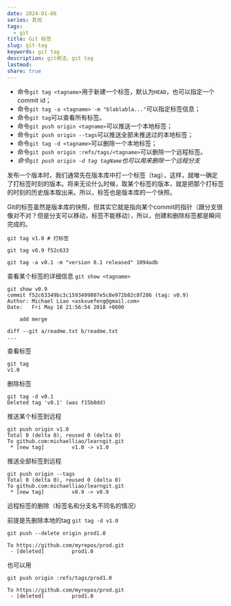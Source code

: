 ```yaml
---  
date: 2024-01-08  
series: 其他  
tags:  
  - git  
title: Git 标签  
slug: git-tag  
keywords: git tag  
description: git用法，git tag  
lastmod:   
share: true  
---  
```

  
- 命令`git tag <tagname>`用于新建一个标签，默认为`HEAD`，也可以指定一个commit id；  
- 命令`git tag -a <tagname> -m "blablabla..."`可以指定标签信息；  
- 命令`git tag`可以查看所有标签。  
- 命令`git push origin <tagname>`可以推送一个本地标签；  
- 命令`git push origin --tags`可以推送全部未推送过的本地标签；  
- 命令`git tag -d <tagname>`可以删除一个本地标签；  
- 命令`git push origin :refs/tags/<tagname>`可以删除一个远程标签。  
- *命令`git push origin -d tag tagName`也可以用来删除一个远程分支*  
  
发布一个版本时，我们通常先在版本库中打一个标签（tag），这样，就唯一确定了打标签时刻的版本。将来无论什么时候，取某个标签的版本，就是把那个打标签的时刻的历史版本取出来。所以，标签也是版本库的一个快照。  
  
Git的标签虽然是版本库的快照，但其实它就是指向某个commit的指针（跟分支很像对不对？但是分支可以移动，标签不能移动），所以，创建和删除标签都是瞬间完成的。  
  
``` shell  
git tag v1.0 # 打标签  
```  
  
``` shell  
git tag v0.9 f52c633  
```  
  
``` shell  
git tag -a v0.1 -m "version 0.1 released" 1094adb  
```  
  
查看某个标签的详细信息 `git show <tagname>`  
  
``` shell  
git show v0.9  
commit f52c63349bc3c1593499807e5c8e972b82c8f286 (tag: v0.9)  
Author: Michael Liao <askxuefeng@gmail.com>  
Date:   Fri May 18 21:56:54 2018 +0800  
  
    add merge  
  
diff --git a/readme.txt b/readme.txt  
...  
```  
  
查看标签  
``` shell  
git tag  
v1.0  
```  
  
删除标签  
``` shell  
git tag -d v0.1  
Deleted tag 'v0.1' (was f15b0dd)  
```  
  
推送某个标签到远程  
``` shell  
git push origin v1.0  
Total 0 (delta 0), reused 0 (delta 0)  
To github.com:michaelliao/learngit.git  
 * [new tag]         v1.0 -> v1.0  
```  
  
推送全部标签到远程  
``` shell  
git push origin --tags  
Total 0 (delta 0), reused 0 (delta 0)  
To github.com:michaelliao/learngit.git  
 * [new tag]         v0.9 -> v0.9  
```  
  
远程标签的删除（标签名和分支名不同名的情况）  
  
前提是先删除本地的tag `git tag -d v1.0`  
  
```shell  
git push --delete origin prod1.0  
  
To https://github.com/myrepos/prod.git  
 - [deleted]         prod1.0  
```  
  
也可以用  
```shell  
git push origin :refs/tags/prod1.0  
  
To https://github.com/myrepos/prod.git  
 - [deleted]         prod1.0  
```